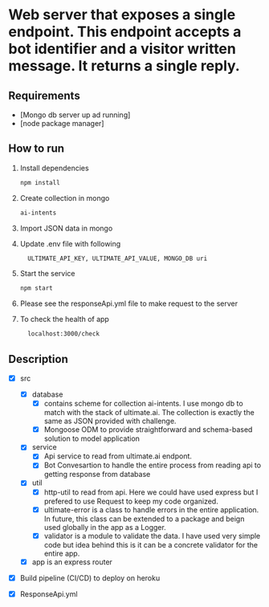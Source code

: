 # Web server that exposes a single endpoint. This endpoint accepts a bot identifier and a visitor written message. It returns a single reply. 

## Requirements

* [Mongo db server up ad running] 
* [node package manager]

## How to run

1. Install dependencies
   ```bash
   npm install
   ```
1. Create collection in mongo   
    ```bash
    ai-intents
    ```
1. Import JSON data in mongo

1. Update .env file with following
    ```bash
      ULTIMATE_API_KEY, ULTIMATE_API_VALUE, MONGO_DB uri
    ```
1. Start the service   
    ```bash
    npm start
    ```
1. Please see the responseApi.yml file to make request to the server
1. To check the health of app 
    ```bash
      localhost:3000/check
    ```  

## Description 

- [x] src
    - [x] database 
        - [x] contains scheme for collection ai-intents. I use mongo db to match with the stack of ultimate.ai. The collection is exactly the same as JSON provided with challenge.
        - [x] Mongoose ODM to provide straightforward and schema-based solution to model application
    - [x] service
        - [x] Api service to read from ultimate.ai endpont.
        - [x] Bot Convesartion to handle the entire process from reading api to getting response from database
    - [x] util
        - [x] http-util to read from api. Here we could have used express but I prefered to use Request to keep my code organized.
        - [x] ultimate-error is a class to handle errors in the entire application. In future, this class can be extended to a package and beign used globally in the app as a Logger.
        - [x] validator is a module to validate the data. I have used very simple code but idea behind this is it can be a concrete validator for the entire app.
    - [x] app is an express router
- [x] Build pipeline (CI/CD) to deploy on heroku
- [x] ResponseApi.yml 

